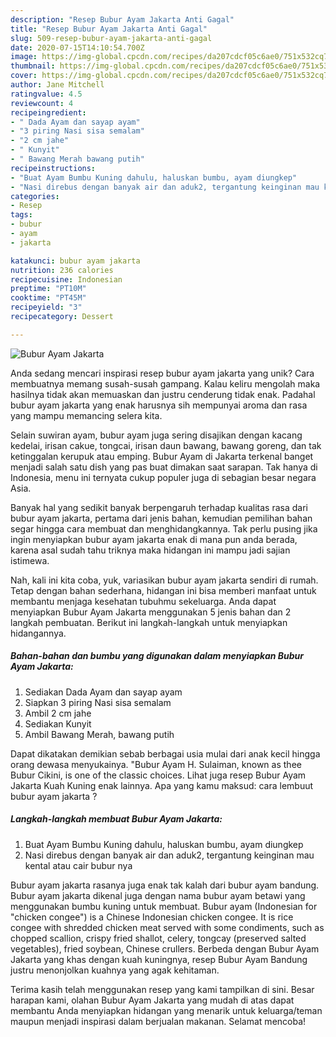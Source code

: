 ```yaml
---
description: "Resep Bubur Ayam Jakarta Anti Gagal"
title: "Resep Bubur Ayam Jakarta Anti Gagal"
slug: 509-resep-bubur-ayam-jakarta-anti-gagal
date: 2020-07-15T14:10:54.700Z
image: https://img-global.cpcdn.com/recipes/da207cdcf05c6ae0/751x532cq70/bubur-ayam-jakarta-foto-resep-utama.jpg
thumbnail: https://img-global.cpcdn.com/recipes/da207cdcf05c6ae0/751x532cq70/bubur-ayam-jakarta-foto-resep-utama.jpg
cover: https://img-global.cpcdn.com/recipes/da207cdcf05c6ae0/751x532cq70/bubur-ayam-jakarta-foto-resep-utama.jpg
author: Jane Mitchell
ratingvalue: 4.5
reviewcount: 4
recipeingredient:
- " Dada Ayam dan sayap ayam"
- "3 piring Nasi sisa semalam"
- "2 cm jahe"
- " Kunyit"
- " Bawang Merah bawang putih"
recipeinstructions:
- "Buat Ayam Bumbu Kuning dahulu, haluskan bumbu, ayam diungkep"
- "Nasi direbus dengan banyak air dan aduk2, tergantung keinginan mau kental atau cair bubur nya"
categories:
- Resep
tags:
- bubur
- ayam
- jakarta

katakunci: bubur ayam jakarta 
nutrition: 236 calories
recipecuisine: Indonesian
preptime: "PT10M"
cooktime: "PT45M"
recipeyield: "3"
recipecategory: Dessert

---
```



![Bubur Ayam Jakarta](https://img-global.cpcdn.com/recipes/da207cdcf05c6ae0/751x532cq70/bubur-ayam-jakarta-foto-resep-utama.jpg)

Anda sedang mencari inspirasi resep bubur ayam jakarta yang unik? Cara membuatnya memang susah-susah gampang. Kalau keliru mengolah maka hasilnya tidak akan memuaskan dan justru cenderung tidak enak. Padahal bubur ayam jakarta yang enak harusnya sih mempunyai aroma dan rasa yang mampu memancing selera kita.

Selain suwiran ayam, bubur ayam juga sering disajikan dengan kacang kedelai, irisan cakue, tongcai, irisan daun bawang, bawang goreng, dan tak ketinggalan kerupuk atau emping. Bubur Ayam di Jakarta terkenal banget menjadi salah satu dish yang pas buat dimakan saat sarapan. Tak hanya di Indonesia, menu ini ternyata cukup populer juga di sebagian besar negara Asia.

Banyak hal yang sedikit banyak berpengaruh terhadap kualitas rasa dari bubur ayam jakarta, pertama dari jenis bahan, kemudian pemilihan bahan segar hingga cara membuat dan menghidangkannya. Tak perlu pusing jika ingin menyiapkan bubur ayam jakarta enak di mana pun anda berada, karena asal sudah tahu triknya maka hidangan ini mampu jadi sajian istimewa.


Nah, kali ini kita coba, yuk, variasikan bubur ayam jakarta sendiri di rumah. Tetap dengan bahan sederhana, hidangan ini bisa memberi manfaat untuk membantu menjaga kesehatan tubuhmu sekeluarga. Anda dapat menyiapkan Bubur Ayam Jakarta menggunakan 5 jenis bahan dan 2 langkah pembuatan. Berikut ini langkah-langkah untuk menyiapkan hidangannya.

<!--inarticleads1-->

##### Bahan-bahan dan bumbu yang digunakan dalam menyiapkan Bubur Ayam Jakarta:

1. Sediakan  Dada Ayam dan sayap ayam
1. Siapkan 3 piring Nasi sisa semalam
1. Ambil 2 cm jahe
1. Sediakan  Kunyit
1. Ambil  Bawang Merah, bawang putih


Dapat dikatakan demikian sebab berbagai usia mulai dari anak kecil hingga orang dewasa menyukainya. &#34;Bubur Ayam H. Sulaiman, known as thee Bubur Cikini, is one of the classic choices. Lihat juga resep Bubur Ayam Jakarta Kuah Kuning enak lainnya. Apa yang kamu maksud: cara lembuut bubur ayam jakarta ? 

<!--inarticleads2-->

##### Langkah-langkah membuat Bubur Ayam Jakarta:

1. Buat Ayam Bumbu Kuning dahulu, haluskan bumbu, ayam diungkep
1. Nasi direbus dengan banyak air dan aduk2, tergantung keinginan mau kental atau cair bubur nya


Bubur ayam jakarta rasanya juga enak tak kalah dari bubur ayam bandung. Bubur ayam jakarta dikenal juga dengan nama bubur ayam betawi yang menggunakan bumbu kuning untuk membuat. Bubur ayam (Indonesian for &#34;chicken congee&#34;) is a Chinese Indonesian chicken congee. It is rice congee with shredded chicken meat served with some condiments, such as chopped scallion, crispy fried shallot, celery, tongcay (preserved salted vegetables), fried soybean, Chinese crullers. Berbeda dengan Bubur Ayam Jakarta yang khas dengan kuah kuningnya, resep Bubur Ayam Bandung justru menonjolkan kuahnya yang agak kehitaman. 

Terima kasih telah menggunakan resep yang kami tampilkan di sini. Besar harapan kami, olahan Bubur Ayam Jakarta yang mudah di atas dapat membantu Anda menyiapkan hidangan yang menarik untuk keluarga/teman maupun menjadi inspirasi dalam berjualan makanan. Selamat mencoba!
